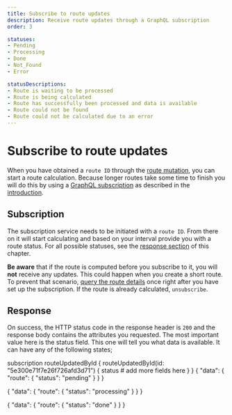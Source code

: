 ```yaml
---
title: Subscribe to route updates
description: Receive route updates through a GraphQL subscription
order: 3

statuses:
- Pending
- Processing
- Done
- Not_Found
- Error

statusDescriptions:
- Route is waiting to be processed
- Route is being calculated
- Route has successfully been processed and data is available
- Route could not be found
- Route could not be calculated due to an error
---
```


# Subscribe to route updates
When you have obtained a `route ID` through the [route mutation](), you can start a route calculation. Because longer routes take some time to finish you will do this by using a [GraphQL subscription](https://graphql.org/blog/subscriptions-in-graphql-and-relay/) as described in the [introduction](). 

## Subscription
The subscription service needs to be initiated with a `route ID`. From there on it will start calculating and based on your interval provide you with a route status. For all possible statuses, see the [response section]() of this chapter. 

**Be aware** that if the route is computed before you subscribe to it, you will **not** receive any updates. This could happen when you create a short route. To prevent that scenario, [query the route details]() once right after you have set up the subscription. If the route is already calculated, `unsubscribe`. 

<schema name=""></schema>

## Response
On success, the HTTP status code in the response header is `200` and the response body contains the attributes you requested. The most important value here is the status field. This one will tell you what data is available. It can have any of the following states;

<status-table :statuses="statuses" :descriptions="statusDescriptions"></status-table>


<errors name=""></errors>

<playground>
<code-block query="routeUpdatedById">					
subscription routeUpdatedById {
  routeUpdatedById(id: "5e300e71f7e26f726afd3d71") {
    status
    # add more fields here
  }
}
</code-block>
<code-block>
{
  "data": {
    "route": {
      "status": "pending"
    }
  }
}

{
  "data": {
    "route": {
      "status": "processing"
    }
  }
}

{
  "data": {
    "route": {
      "status": "done"
    }
  }
}
</code-block>
</playground>